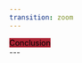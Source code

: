 ```yaml
---
transition: zoom
---
```



<div style="text-align: left">
    <mark style="background-color: #ab2333!important"> 
        Conclusion
    </mark> 
</div>
---